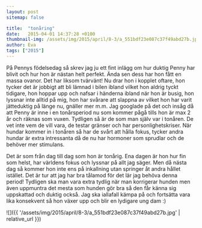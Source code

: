```yaml
---
layout: post
sitemap: false

title:  "tonåring"
date:   2015-04-01 14:37:28 +0100
thumbnail-img: /assets/img/2015/april/8-3/a_551bdf23e087c37f49abd27b.jpg
author: Eva
tags: ["2015"]
---
```


På Pennys födelsedag så skrev jag ju ett fint inlägg om hur duktig Penny har blivit och hur hon är nästan helt perfekt. Ända sen dess har hon fått en massa ovanor. Det har liksom tvärvänt! Nu drar hon i kopplet oftare, hon tycker det är jobbigt att bli lämnad i bilen ibland vilket hon aldrig tyckt tidigare, hon hoppar upp och nafsar i händerna ibland när hon är busig, hon lyssnar inte alltid på mig, hon har svårare att slappna av vilket hon har varit jätteduktig på länge nu, gnäller mer m.m. Jag googlade på det och insåg då att Penny är inne i en tonårsperiod nu som kommer pågå tills hon är max 2 år och räknas som vuxen. Tydligen så är de som man själv var i tonåren. De vet inte vem de vill vara, de testar gränser och har personlighetskriser. När hundar kommer in i tonåren så har de svårt att hålla fokus, tycker andra hundar är extra intressanta då de nu har hormoner som sprudlar och de behöver mer stimulans.

Det är som från dag till dag som hon är tonårig. Ena dagen är hon hur fin som helst, har världens fokus och lyssnar på allt jag säger. Men då nästa dag så kommer hon inte ens på inkallning utan springer åt andra hållet istället. Det är tur att jag har bra tålamod för det lär jag behöva denna period! Tydligen ska man vara extra tydlig när man korrigerar hunden men även uppmuntra det mesta som hunden gör bra så den får känna sig uppskattad och duktig också. Jag ska iallafall kämpa på och fortsätta vara lika konsekvent så hon växer upp och blir en lydigare ung dam :)

![]({{ '/assets/img/2015/april/8-3/a_551bdf23e087c37f49abd27b.jpg'  | relative_url }})

